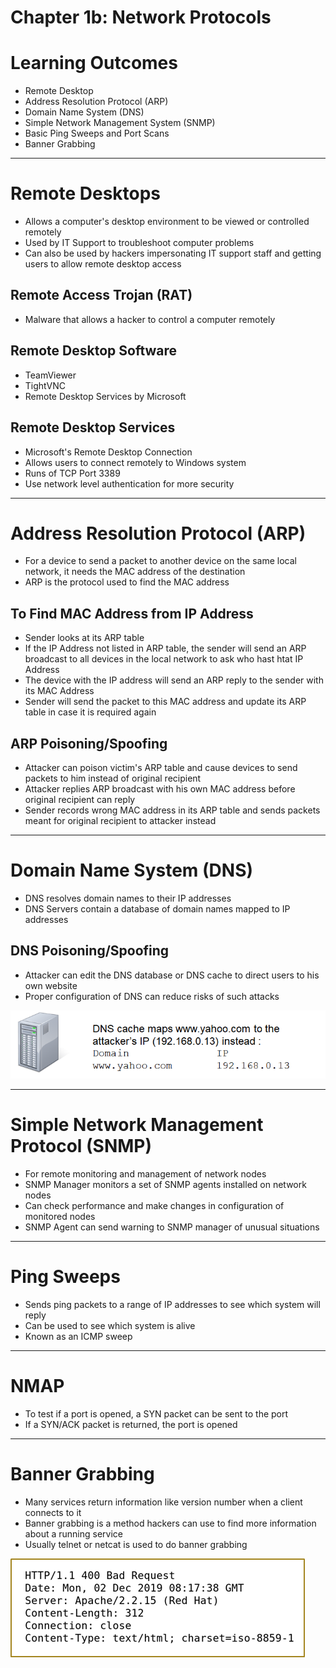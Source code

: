 # Chapter 1b: Network Protocols

# Learning Outcomes

- Remote Desktop
- Address Resolution Protocol (ARP)
- Domain Name System (DNS)
- Simple Network Management System (SNMP)
- Basic Ping Sweeps and Port Scans
- Banner Grabbing

---

# Remote Desktops

- Allows a computer's desktop environment to be viewed or controlled remotely
- Used by IT Support to troubleshoot computer problems
- Can also be used by hackers impersonating IT support staff and getting users to allow remote desktop access

## Remote Access Trojan (RAT)

- Malware that allows a hacker to control a computer remotely

## Remote Desktop Software

- TeamViewer
- TightVNC
- Remote Desktop Services by Microsoft

## Remote Desktop Services

- Microsoft's Remote Desktop Connection
- Allows users to connect remotely to Windows system
- Runs of TCP Port 3389
- Use network level authentication for more security

---

# Address Resolution Protocol (ARP)

- For a device to send a packet to another device on the same local network, it needs the MAC address of the destination
- ARP is the protocol used to find the MAC address

## To Find MAC Address from IP Address

- Sender looks at its ARP table
- If the IP Address not listed in ARP table, the sender will send an ARP broadcast to all devices in the local network to ask who hast htat IP Address
- The device with the IP address will send an ARP reply to the sender with its MAC Address
- Sender will send the packet to this MAC address and update its ARP table in case it is required again

## ARP Poisoning/Spoofing

- Attacker can poison victim's ARP table and cause devices to send packets to him instead of original recipient
- Attacker replies ARP broadcast with his own MAC address before original recipient can reply
- Sender records wrong MAC address in its ARP table and sends packets meant for original recipient to attacker instead

---

# Domain Name System (DNS)

- DNS resolves domain names to their IP addresses
- DNS Servers contain a database of domain names mapped to IP addresses

## DNS Poisoning/Spoofing

- Attacker can edit the DNS database or DNS cache to direct users to his own website
- Proper configuration of DNS can reduce risks of such attacks

![Chapter%201b%20Network%20Protocols%20d4e0fd7869a746c6a2c4fd5a8391af99/Untitled.png](Chapter%201b%20Network%20Protocols%20d4e0fd7869a746c6a2c4fd5a8391af99/Untitled.png)

---

# Simple Network Management Protocol (SNMP)

- For remote monitoring and management of network nodes
- SNMP Manager monitors a set of SNMP agents installed on network nodes
- Can check performance and make changes in configuration of monitored nodes
- SNMP Agent can send warning to SNMP manager of unusual situations

---

# Ping Sweeps

- Sends ping packets to a range of IP addresses to see which system will reply
- Can be used to see which system is alive
- Known as an ICMP sweep

---

# NMAP

- To test if a port is opened, a SYN packet can be sent to the port
- If a SYN/ACK packet is returned, the port is opened

---

# Banner Grabbing

- Many services return information like version number when a client connects to it
- Banner grabbing is a method hackers can use to find more information about a running service
- Usually telnet or netcat is used to do banner grabbing

![Chapter%201b%20Network%20Protocols%20d4e0fd7869a746c6a2c4fd5a8391af99/Untitled%201.png](Chapter%201b%20Network%20Protocols%20d4e0fd7869a746c6a2c4fd5a8391af99/Untitled%201.png)